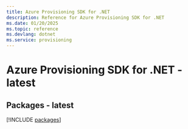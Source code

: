 ```yaml
---
title: Azure Provisioning SDK for .NET
description: Reference for Azure Provisioning SDK for .NET
ms.date: 01/20/2025
ms.topic: reference
ms.devlang: dotnet
ms.service: provisioning
---
```

# Azure Provisioning SDK for .NET - latest
## Packages - latest
[!INCLUDE [packages](provisioning-index.md)]